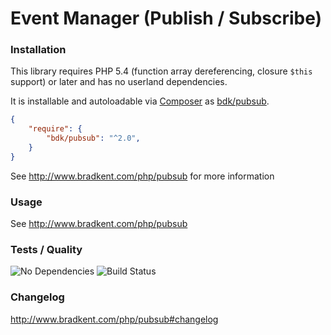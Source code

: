 Event Manager (Publish / Subscribe)
===============

### Installation
This library requires PHP 5.4 (function array dereferencing, closure `$this` support) or later and has no userland dependencies.

It is installable and autoloadable via [Composer](https://getcomposer.org/) as [bdk/pubsub](https://packagist.org/packages/bdk/pubsub).

```json
{
    "require": {
        "bdk/pubsub": "^2.0",
    }
}
```

See http://www.bradkent.com/php/pubsub for more information

### Usage

See http://www.bradkent.com/php/pubsub

### Tests / Quality
![No Dependencies](https://img.shields.io/badge/dependencies-none-333333.svg)
![Build Status](https://img.shields.io/github/workflow/status/bkdotcom/PubSub/PHPUnit.svg?logo=github)

### Changelog
http://www.bradkent.com/php/pubsub#changelog


